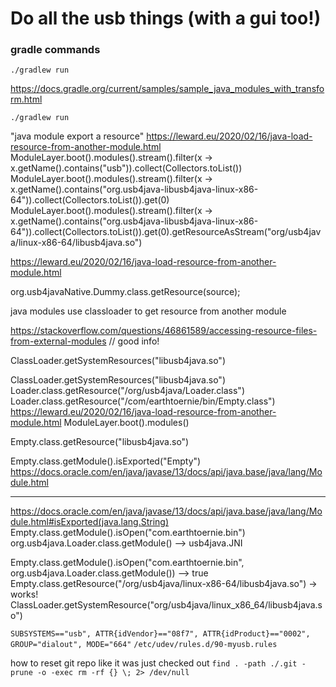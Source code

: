 # Do all the usb things (with a gui too!)

### gradle commands

`./gradlew run`

https://docs.gradle.org/current/samples/sample_java_modules_with_transform.html  

`./gradlew run`

"java module export a resource"
https://leward.eu/2020/02/16/java-load-resource-from-another-module.html
ModuleLayer.boot().modules().stream().filter(x -> x.getName().contains("usb")).collect(Collectors.<Module>toList())
ModuleLayer.boot().modules().stream().filter(x -> x.getName().contains("org.usb4java-libusb4java-linux-x86-64")).collect(Collectors.<Module>toList()).get(0)
ModuleLayer.boot().modules().stream().filter(x -> x.getName().contains("org.usb4java-libusb4java-linux-x86-64")).collect(Collectors.<Module>toList()).get(0).getResourceAsStream("org/usb4java/linux-x86-64/libusb4java.so")

https://leward.eu/2020/02/16/java-load-resource-from-another-module.html

org.usb4javaNative.Dummy.class.getResource(source);

java modules use classloader to get resource from another module

https://stackoverflow.com/questions/46861589/accessing-resource-files-from-external-modules // good info!

ClassLoader.getSystemResources("libusb4java.so")

ClassLoader.getSystemResources("libusb4java.so")
Loader.class.getResource("/org/usb4java/Loader.class")
Loader.class.getResource("/com/earthtoernie/bin/Empty.class")
https://leward.eu/2020/02/16/java-load-resource-from-another-module.html
ModuleLayer.boot().modules()

Empty.class.getResource("libusb4java.so")

Empty.class.getModule().isExported("Empty")
https://docs.oracle.com/en/java/javase/13/docs/api/java.base/java/lang/Module.html

----------------------
https://docs.oracle.com/en/java/javase/13/docs/api/java.base/java/lang/Module.html#isExported(java.lang.String)
Empty.class.getModule().isOpen("com.earthtoernie.bin")
org.usb4java.Loader.class.getModule() --> usb4java.JNI

Empty.class.getModule().isOpen("com.earthtoernie.bin", org.usb4java.Loader.class.getModule()) --> true
Empty.class.getResource("/org/usb4java/linux-x86-64/libusb4java.so") -> works!
ClassLoader.getSystemResource("org/usb4java/linux_x86_64/libusb4java.so")

`SUBSYSTEMS=="usb", ATTR{idVendor}=="08f7", ATTR{idProduct}=="0002", GROUP="dialout", MODE="664"`
`/etc/udev/rules.d/90-myusb.rules`

how to reset git repo like it was just checked out
`find . -path ./.git -prune -o -exec rm -rf {} \; 2> /dev/null`